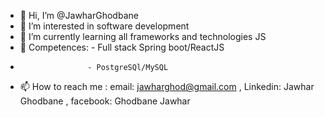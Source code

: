 - 👋 Hi, I’m @JawharGhodbane
- 👀 I’m interested in software development
- 🌱 I’m currently learning all frameworks and technologies JS
- 💞️ Competences:   - Full stack Spring boot/ReactJS
-                    - PostgreSQl/MySQL
                   
- 📫 How to reach me : email: jawharghod@gmail.com
                       , Linkedin: Jawhar Ghodbane
                      , facebook: Ghodbane Jawhar
                      

<!---
JawharGhodbane/JawharGhodbane is a ✨ special ✨ repository because its `README.md` (this file) appears on your GitHub profile.
You can click the Preview link to take a look at your changes.
--->
